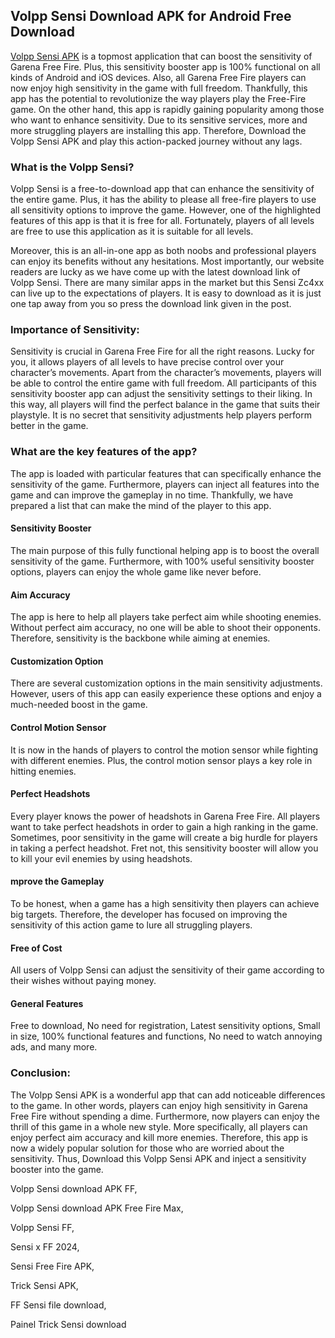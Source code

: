 ## Volpp Sensi Download APK for Android Free Download


[Volpp Sensi APK](https://apkceo.io/en/volpp-sensi-download-apk) is a topmost application that can boost the sensitivity of Garena Free Fire. Plus, this sensitivity booster app is 100% functional on all kinds of Android and iOS devices. Also, all Garena Free Fire players can now enjoy high sensitivity in the game with full freedom. Thankfully, this app has the potential to revolutionize the way players play the Free-Fire game. On the other hand, this app is rapidly gaining popularity among those who want to enhance sensitivity. Due to its sensitive services, more and more struggling players are installing this app. Therefore, Download the Volpp Sensi APK and play this action-packed journey without any lags.

### What is the Volpp Sensi?
Volpp Sensi is a free-to-download app that can enhance the sensitivity of the entire game. Plus, it has the ability to please all free-fire players to use all sensitivity options to improve the game. However, one of the highlighted features of this app is that it is free for all. Fortunately, players of all levels are free to use this application as it is suitable for all levels.

Moreover, this is an all-in-one app as both noobs and professional players can enjoy its benefits without any hesitations. Most importantly, our website readers are lucky as we have come up with the latest download link of Volpp Sensi. There are many similar apps in the market but this Sensi Zc4xx can live up to the expectations of players. It is easy to download as it is just one tap away from you so press the download link given in the post.

### Importance of Sensitivity:
Sensitivity is crucial in Garena Free Fire for all the right reasons. Lucky for you, it allows players of all levels to have precise control over your character’s movements. Apart from the character’s movements, players will be able to control the entire game with full freedom. All participants of this sensitivity booster app can adjust the sensitivity settings to their liking. In this way, all players will find the perfect balance in the game that suits their playstyle. It is no secret that sensitivity adjustments help players perform better in the game.

### What are the key features of the app?
The app is loaded with particular features that can specifically enhance the sensitivity of the game. Furthermore, players can inject all features into the game and can improve the gameplay in no time. Thankfully, we have prepared a list that can make the mind of the player to this app.

#### Sensitivity Booster
The main purpose of this fully functional helping app is to boost the overall sensitivity of the game. Furthermore, with 100% useful sensitivity booster options, players can enjoy the whole game like never before.

#### Aim Accuracy
The app is here to help all players take perfect aim while shooting enemies. Without perfect aim accuracy, no one will be able to shoot their opponents. Therefore, sensitivity is the backbone while aiming at enemies.

#### Customization Option
There are several customization options in the main sensitivity adjustments. However, users of this app can easily experience these options and enjoy a much-needed boost in the game.

#### Control Motion Sensor
It is now in the hands of players to control the motion sensor while fighting with different enemies. Plus, the control motion sensor plays a key role in hitting enemies.

#### Perfect Headshots
Every player knows the power of headshots in Garena Free Fire. All players want to take perfect headshots in order to gain a high ranking in the game. Sometimes, poor sensitivity in the game will create a big hurdle for players in taking a perfect headshot. Fret not, this sensitivity booster will allow you to kill your evil enemies by using headshots.

#### mprove the Gameplay
To be honest, when a game has a high sensitivity then players can achieve big targets. Therefore, the developer has focused on improving the sensitivity of this action game to lure all struggling players.

#### Free of Cost
All users of Volpp Sensi can adjust the sensitivity of their game according to their wishes without paying money.

#### General Features
Free to download, No need for registration, Latest sensitivity options, Small in size, 100% functional features and functions, No need to watch annoying ads, and many more.

### Conclusion:
The Volpp Sensi APK is a wonderful app that can add noticeable differences to the game. In other words, players can enjoy high sensitivity in Garena Free Fire without spending a dime. Furthermore, now players can enjoy the thrill of this game in a whole new style. More specifically, all players can enjoy perfect aim accuracy and kill more enemies. Therefore, this app is now a widely popular solution for those who are worried about the sensitivity. Thus, Download this Volpp Sensi APK and inject a sensitivity booster into the game.

Volpp Sensi download APK FF,

Volpp Sensi download APK Free Fire Max,

Volpp Sensi FF,

Sensi x FF 2024,

Sensi Free Fire APK,

Trick Sensi APK,

FF Sensi file download,

Painel Trick Sensi download

